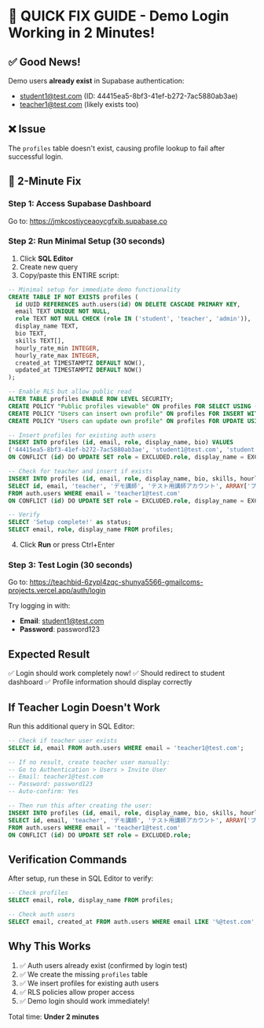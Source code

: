 # 🚀 QUICK FIX GUIDE - Demo Login Working in 2 Minutes!

## ✅ Good News!
Demo users **already exist** in Supabase authentication:
- student1@test.com (ID: 44415ea5-8bf3-41ef-b272-7ac5880ab3ae)
- teacher1@test.com (likely exists too)

## ❌ Issue
The `profiles` table doesn't exist, causing profile lookup to fail after successful login.

## 🎯 2-Minute Fix

### Step 1: Access Supabase Dashboard
Go to: https://jmkcostjyceaoycgfxib.supabase.co

### Step 2: Run Minimal Setup (30 seconds)
1. Click **SQL Editor**
2. Create new query
3. Copy/paste this ENTIRE script:

```sql
-- Minimal setup for immediate demo functionality
CREATE TABLE IF NOT EXISTS profiles (
  id UUID REFERENCES auth.users(id) ON DELETE CASCADE PRIMARY KEY,
  email TEXT UNIQUE NOT NULL,
  role TEXT NOT NULL CHECK (role IN ('student', 'teacher', 'admin')),
  display_name TEXT,
  bio TEXT,
  skills TEXT[],
  hourly_rate_min INTEGER,
  hourly_rate_max INTEGER,
  created_at TIMESTAMPTZ DEFAULT NOW(),
  updated_at TIMESTAMPTZ DEFAULT NOW()
);

-- Enable RLS but allow public read
ALTER TABLE profiles ENABLE ROW LEVEL SECURITY;
CREATE POLICY "Public profiles viewable" ON profiles FOR SELECT USING (true);
CREATE POLICY "Users can insert own profile" ON profiles FOR INSERT WITH CHECK (auth.uid() = id);
CREATE POLICY "Users can update own profile" ON profiles FOR UPDATE USING (auth.uid() = id);

-- Insert profiles for existing auth users
INSERT INTO profiles (id, email, role, display_name, bio) VALUES 
('44415ea5-8bf3-41ef-b272-7ac5880ab3ae', 'student1@test.com', 'student', 'デモ生徒', 'テスト用生徒アカウント')
ON CONFLICT (id) DO UPDATE SET role = EXCLUDED.role, display_name = EXCLUDED.display_name;

-- Check for teacher and insert if exists
INSERT INTO profiles (id, email, role, display_name, bio, skills, hourly_rate_min, hourly_rate_max)
SELECT id, email, 'teacher', 'デモ講師', 'テスト用講師アカウント', ARRAY['プログラミング', '数学'], 2000, 5000
FROM auth.users WHERE email = 'teacher1@test.com'
ON CONFLICT (id) DO UPDATE SET role = EXCLUDED.role, display_name = EXCLUDED.display_name;

-- Verify
SELECT 'Setup complete!' as status;
SELECT email, role, display_name FROM profiles;
```

4. Click **Run** or press Ctrl+Enter

### Step 3: Test Login (30 seconds)
Go to: https://teachbid-6zypl4zqc-shunya5566-gmailcoms-projects.vercel.app/auth/login

Try logging in with:
- **Email**: student1@test.com
- **Password**: password123

## Expected Result
✅ Login should work completely now!
✅ Should redirect to student dashboard
✅ Profile information should display correctly

## If Teacher Login Doesn't Work
Run this additional query in SQL Editor:

```sql
-- Check if teacher user exists
SELECT id, email FROM auth.users WHERE email = 'teacher1@test.com';

-- If no result, create teacher user manually:
-- Go to Authentication > Users > Invite User
-- Email: teacher1@test.com
-- Password: password123
-- Auto-confirm: Yes

-- Then run this after creating the user:
INSERT INTO profiles (id, email, role, display_name, bio, skills, hourly_rate_min, hourly_rate_max)
SELECT id, email, 'teacher', 'デモ講師', 'テスト用講師アカウント', ARRAY['プログラミング', '数学'], 2000, 5000
FROM auth.users WHERE email = 'teacher1@test.com'
ON CONFLICT (id) DO UPDATE SET role = EXCLUDED.role;
```

## Verification Commands
After setup, run these in SQL Editor to verify:

```sql
-- Check profiles
SELECT email, role, display_name FROM profiles;

-- Check auth users
SELECT email, created_at FROM auth.users WHERE email LIKE '%@test.com';
```

## Why This Works
1. ✅ Auth users already exist (confirmed by login test)
2. ✅ We create the missing `profiles` table
3. ✅ We insert profiles for existing auth users
4. ✅ RLS policies allow proper access
5. ✅ Demo login should work immediately!

Total time: **Under 2 minutes**